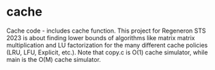 # cache
Cache code - includes cache function. This project for Regeneron STS 2023 is about finding lower bounds of algorithms like matrix matrix multiplication and LU factorization for the many different cache
policies (LRU, LFU, Explicit, etc.). Note that copy.c is O(1) cache simulator, while main is the O(M) cache simulator. 
